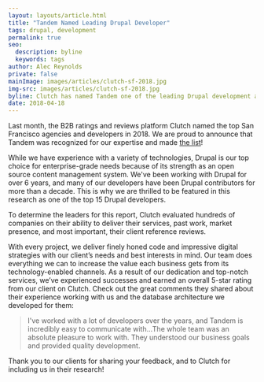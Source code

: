 ```yaml
---
layout: layouts/article.html
title: "Tandem Named Leading Drupal Developer"
tags: drupal, development
permalink: true
seo:
  description: byline
  keywords: tags
author: Alec Reynolds
private: false
mainImage: images/articles/clutch-sf-2018.jpg
img-src: images/articles/clutch-sf-2018.jpg
byline: Clutch has named Tandem one of the leading Drupal development agencies in SF for 2018.
date: 2018-04-18
---
```


Last month, the B2B ratings and reviews platform Clutch named the top San Francisco agencies and developers in 2018. We are proud to announce that Tandem was recognized for our expertise and made [the list](https://clutch.co/developers/drupal/san-francisco)!

While we have experience with a variety of technologies, Drupal is our top choice for enterprise-grade needs because of its strength as an open source content management system. We've been working with Drupal for over 6 years, and many of our developers have been Drupal contributors for more than a decade. This is why we are thrilled to be featured in this research as one of the top 15 Drupal developers.

To determine the leaders for this report, Clutch evaluated hundreds of companies on their ability to deliver their services, past work, market presence, and most important, their client reference reviews.

With every project, we deliver finely honed code and impressive digital strategies with our client’s needs and best interests in mind. Our team does everything we can to increase the value each business gets from its technology-enabled channels. As a result of our dedication and top-notch services, we’ve experienced successes and earned an overall 5-star rating from our client on Clutch. Check out the great comments they shared about their experience working with us and the database architecture we developed for them:

> I've worked with a lot of developers over the years, and Tandem is incredibly easy to communicate with...The whole team was an absolute pleasure to work with. They understood our business goals and provided quality development.

Thank you to our clients for sharing your feedback, and to Clutch for including us in their research!
